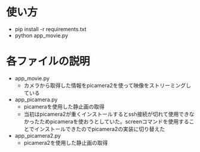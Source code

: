 # 使い方
- pip install -r requirements.txt
- python app_movie.py
# 各ファイルの説明
- app_movie.py
    - カメラから取得した情報をpicamera2を使って映像をストリーミングしている
- app_picamera.py
    - picameraを使用した静止画の取得
    - 当初はpicamera2が重くインストールするとssh接続が切れて使用できなかったためpicameraを使おうとしていた。screenコマンドを使用することでインストールできたのでpicamera2の実装に切り替えた
- app_picamera2.py
    - picamera2を使用した静止画の取得